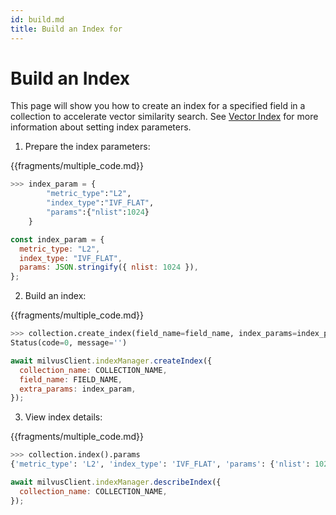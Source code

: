 ```yaml
---
id: build.md
title: Build an Index for
---
```


# Build an Index

This page will show you how to create an index for a specified field in a collection to accelerate vector similarity search. See [Vector Index](index.md) for more information about setting index parameters.

1. Prepare the index parameters:

{{fragments/multiple_code.md}}

```python
>>> index_param = {
        "metric_type":"L2",
        "index_type":"IVF_FLAT",
        "params":{"nlist":1024}
    }
```

```javascript
const index_param = {
  metric_type: "L2",
  index_type: "IVF_FLAT",
  params: JSON.stringify({ nlist: 1024 }),
};
```

2. Build an index:

{{fragments/multiple_code.md}}

```python
>>> collection.create_index(field_name=field_name, index_params=index_param)
Status(code=0, message='')
```

```javascript
await milvusClient.indexManager.createIndex({
  collection_name: COLLECTION_NAME,
  field_name: FIELD_NAME,
  extra_params: index_param,
});
```

3. View index details:

{{fragments/multiple_code.md}}

```python
>>> collection.index().params
{'metric_type': 'L2', 'index_type': 'IVF_FLAT', 'params': {'nlist': 1024}}
```

```javascript
await milvusClient.indexManager.describeIndex({
  collection_name: COLLECTION_NAME,
});
```
